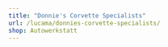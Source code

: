 ```yaml
---
title: "Donnie's Corvette Specialists"
url: /lucama/donnies-corvette-specialists/
shop: Autowerkstatt
---
```

